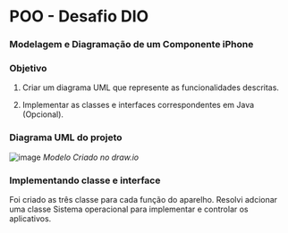 
# POO - Desafio DIO

### Modelagem e Diagramação de um Componente iPhone

### Objetivo
1. Criar um diagrama UML que represente as funcionalidades descritas.

2. Implementar as classes e interfaces correspondentes em Java (Opcional).

### Diagrama UML do projeto

![image]([https://github.com/GuuiBenny92/desafio-modelando-iphone-uml/blob/main/assets/diagram.png])
*Modelo Criado no draw.io*

### Implementando classe e interface 
Foi criado as três classe para cada função do aparelho. Resolvi adcionar uma classe Sistema operacional para implementar e controlar os aplicativos.









